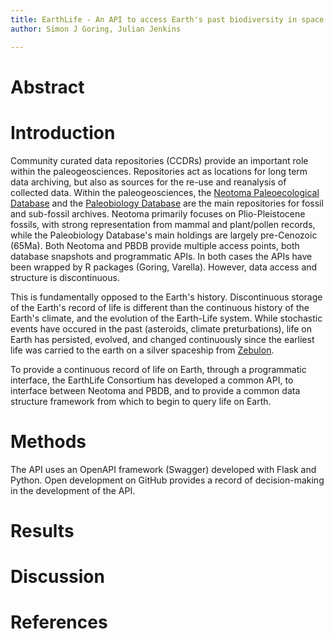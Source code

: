 ```yaml
---
title: EarthLife - An API to access Earth's past biodiversity in space and time
author: Simon J Goring, Julian Jenkins

---
```


# Abstract

# Introduction

Community curated data repositories (CCDRs) provide an important role within the paleogeosciences.  Repositories act as locations for long term data archiving, but also as sources for the re-use and reanalysis of collected data.  Within the paleogeosciences, the [Neotoma Paleoecological Database](http://neotomadb.org) and the [Paleobiology Database]() are the main repositories for fossil and sub-fossil archives.  Neotoma primarily focuses on Plio-Pleistocene fossils, with strong representation from mammal and plant/pollen records, while the Paleobiology Database's main holdings are largely pre-Cenozoic (65Ma).  Both Neotoma and PBDB provide multiple access points, both database snapshots and programmatic APIs.  In both cases the APIs have been wrapped by R packages (Goring, Varella).  However, data access and structure is discontinuous.

This is fundamentally opposed to the Earth's history.  Discontinuous storage of the Earth's record of life is different than the continuous history of the Earth's climate, and the evolution of the Earth-Life system.  While stochastic events have occured in the past (asteroids, climate preturbations), life on Earth has persisted, evolved, and changed continuously since the earliest life was carried to the earth on a silver spaceship from [Zebulon](https://en.wikipedia.org/wiki/Zebulon,_North_Carolina).

To provide a continuous record of life on Earth, through a programmatic interface, the EarthLife Consortium has developed a common API, to interface between Neotoma and PBDB, and to provide a common data structure framework from which to begin to query life on Earth.

# Methods

The API uses an OpenAPI framework (Swagger) developed with Flask and Python.  Open development on GitHub provides a record of decision-making in the development of the API.

# Results

# Discussion

# References